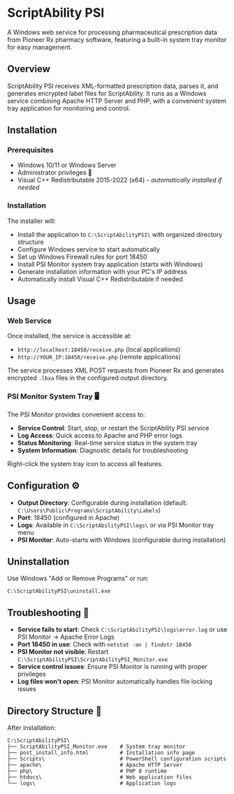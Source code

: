 # ScriptAbility PSI

A Windows web service for processing pharmaceutical prescription data from Pioneer Rx pharmacy software, featuring a built-in system tray monitor for easy management.

## Overview

ScriptAbility PSI receives XML-formatted prescription data, parses it, and generates encrypted label files for ScriptAbility. It runs as a Windows service combining Apache HTTP Server and PHP, with a convenient system tray application for monitoring and control.

## Installation

### Prerequisites
- Windows 10/11 or Windows Server
- Administrator privileges 🔑
- Visual C++ Redistributable 2015-2022 (x64) - *automatically installed if needed*

### Installation

The installer will:
- Install the application to `C:\ScriptAbilityPSI\` with organized directory structure
- Configure Windows service to start automatically
- Set up Windows Firewall rules for port 18450 
- Install PSI Monitor system tray application (starts with Windows)
- Generate installation information with your PC's IP address
- Automatically install Visual C++ Redistributable if needed

## Usage

### Web Service
Once installed, the service is accessible at:
- `http://localhost:18450/receive.php` (local applications)
- `http://YOUR_IP:18450/receive.php` (remote applications)

The service processes XML POST requests from Pioneer Rx and generates encrypted `.lbxa` files in the configured output directory.

### PSI Monitor System Tray 🖥️
The PSI Monitor provides convenient access to:
- **Service Control**: Start, stop, or restart the ScriptAbility PSI service
- **Log Access**: Quick access to Apache and PHP error logs
- **Status Monitoring**: Real-time service status in the system tray
- **System Information**: Diagnostic details for troubleshooting

Right-click the system tray icon to access all features.

## Configuration ⚙️

- **Output Directory**: Configurable during installation (default: `C:\Users\Public\Programs\ScriptAbility\Labels`)
- **Port**: 18450 (configured in Apache)
- **Logs**: Available in `C:\ScriptAbilityPSI\logs\` or via PSI Monitor tray menu
- **PSI Monitor**: Auto-starts with Windows (configurable during installation)

## Uninstallation

Use Windows "Add or Remove Programs" or run:
```
C:\ScriptAbilityPSI\uninstall.exe
```

## Troubleshooting 🔧

- **Service fails to start**: Check `C:\ScriptAbilityPSI\logs\error.log` or use PSI Monitor → Apache Error Logs
- **Port 18450 in use**: Check with `netstat -an | findstr 18450`
- **PSI Monitor not visible**: Restart `C:\ScriptAbilityPSI\ScriptAbilityPSI_Monitor.exe`
- **Service control issues**: Ensure PSI Monitor is running with proper privileges
- **Log files won't open**: PSI Monitor automatically handles file locking issues

## Directory Structure 📁

After installation:
```
C:\ScriptAbilityPSI\
├── ScriptAbilityPSI_Monitor.exe    # System tray monitor
├── post_install_info.html          # Installation info page
├── Scripts\                        # PowerShell configuration scripts
├── apache\                         # Apache HTTP Server
├── php\                            # PHP 8 runtime
├── htdocs\                         # Web application files
└── logs\                           # Application logs
```

